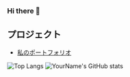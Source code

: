 ### Hi there 👋

## プロジェクト
- [私のポートフォリオ](https://github.com/Yoshiki0418/portfolio)

![Top Langs](https://github-readme-stats.vercel.app/api/top-langs/?username=Yoshiki0418&layout=compact)
![YourName's GitHub stats](https://github-readme-stats.vercel.app/api?username=BreadcrumbsYoshiki0418&show_icons=true)



<!--
**Yoshiki0418/Yoshiki0418** is a ✨ _special_ ✨ repository because its `README.md` (this file) appears on your GitHub profile.

Here are some ideas to get you started:

- 🔭 I’m currently working on ...
- 🌱 I’m currently learning ...
- 👯 I’m looking to collaborate on ...
- 🤔 I’m looking for help with ...
- 💬 Ask me about ...
- 📫 How to reach me: ...
- 😄 Pronouns: ...
- ⚡ Fun fact: ...
-->
